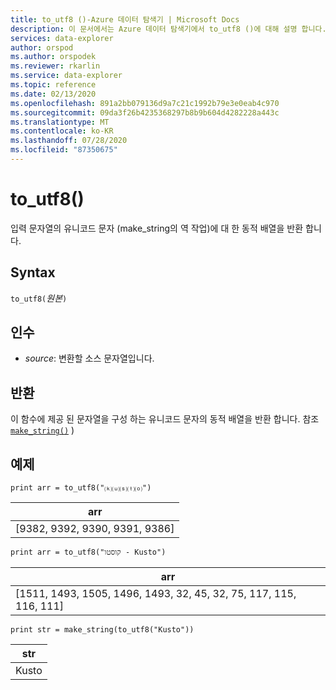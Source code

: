 ```yaml
---
title: to_utf8 ()-Azure 데이터 탐색기 | Microsoft Docs
description: 이 문서에서는 Azure 데이터 탐색기에서 to_utf8 ()에 대해 설명 합니다.
services: data-explorer
author: orspod
ms.author: orspodek
ms.reviewer: rkarlin
ms.service: data-explorer
ms.topic: reference
ms.date: 02/13/2020
ms.openlocfilehash: 891a2bb079136d9a7c21c1992b79e3e0eab4c970
ms.sourcegitcommit: 09da3f26b4235368297b8b9b604d4282228a443c
ms.translationtype: MT
ms.contentlocale: ko-KR
ms.lasthandoff: 07/28/2020
ms.locfileid: "87350675"
---
```

# <a name="to_utf8"></a>to_utf8()

입력 문자열의 유니코드 문자 (make_string의 역 작업)에 대 한 동적 배열을 반환 합니다.

## <a name="syntax"></a>Syntax

`to_utf8(`*원본*`)`

## <a name="arguments"></a>인수

* *source*: 변환할 소스 문자열입니다.

## <a name="returns"></a>반환

이 함수에 제공 된 문자열을 구성 하는 유니코드 문자의 동적 배열을 반환 합니다.
참조 [`make_string()`](makestringfunction.md) )

## <a name="examples"></a>예제

```kusto
print arr = to_utf8("⒦⒰⒮⒯⒪")
```

|arr|
|---|
|[9382, 9392, 9390, 9391, 9386]|

```kusto
print arr = to_utf8("קוסטו - Kusto")
```

|arr|
|---|
|[1511, 1493, 1505, 1496, 1493, 32, 45, 32, 75, 117, 115, 116, 111]|

```kusto
print str = make_string(to_utf8("Kusto"))
```

|str|
|---|
|Kusto|
